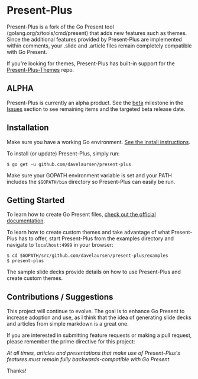 # Present-Plus

Present-Plus is a fork of the Go Present tool (golang.org/x/tools/cmd/present) that adds new features such as themes. Since the additional features provided by Present-Plus are implemented within comments, your .slide and .article files remain completely compatible with Go Present.

If you're looking for themes, Present-Plus has built-in support for the [Present-Plus-Themes](https://github.com/davelaursen/present-plus-themes) repo.

## ALPHA

Present-Plus is currently an alpha product. See the [beta](https://github.com/davelaursen/present-plus/milestones) milestone in the [Issues](https://github.com/davelaursen/present-plus/issues) section to see remaining items and the targeted beta release date.

## Installation

Make sure you have a working Go environment. [See the install instructions](http://golang.org/doc/install.html).

To install (or update) Present-Plus, simply run:
```
$ go get -u github.com/davelaursen/present-plus
```

Make sure your GOPATH environment variable is set and your PATH includes the `$GOPATH/bin` directory so Present-Plus can easily be run.

## Getting Started

To learn how to create Go Present files, [check out the official documentation](https://godoc.org/golang.org/x/tools/present).

To learn how to create custom themes and take advantage of what Present-Plus has to offer, start Present-Plus from the examples directory and navigate to `localhost:4999` in your browser:

    $ cd $GOPATH/src/github.com/davelaursen/present-plus/examples
    $ present-plus

The sample slide decks provide details on how to use Present-Plus and create custom themes.

## Contributions / Suggestions

This project will continue to evolve. The goal is to enhance Go Present to increase adoption and use, as I think that the idea of generating slide decks and articles from simple markdown is a great one.

If you are interested in submitting feature requests or making a pull request, please remember the prime directive for this project:

*At all times, articles and presentations that make use of Present-Plus's features must remain fully backwards-compatible with Go Present.*

Thanks!